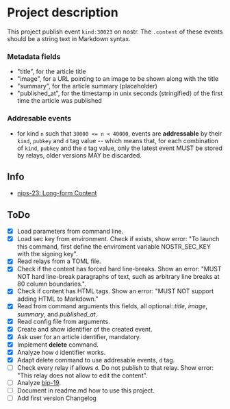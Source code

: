 # Project description

This project publish event `kind:30023` on nostr.
The `.content` of these events should be a string text in Markdown syntax.

### Metadata fields
- "title", for the article title
- "image", for a URL pointing to an image to be shown along with the title
- "summary", for the article summary (placeholder)
- "published_at", for the timestamp in unix seconds (stringified) of the first time the article was published

### Addresable events

- for kind `n` such that `30000 <= n < 40000`, events are **addressable** by their `kind`, `pubkey` and `d` tag value -- which means that, for each combination of `kind`, `pubkey` and the `d` tag value, only the latest event MUST be stored by relays, older versions MAY be discarded.

## Info
- [nips-23: Long-form Content](https://github.com/nostr-protocol/nips/blob/master/23.md)

## ToDo
- [x] Load parameters from command line.
- [x] Load sec key from environment. Check if exists, show error: "To launch this command, first define the enviroment variable NOSTR_SEC_KEY with the signing key".
- [x] Read relays from a TOML file.
- [x] Check if the content has forced hard line-breaks. Show an error: "MUST NOT hard line-break paragraphs of text, such as arbitrary line breaks at 80 column boundaries.".
- [x] Check if content has HTML tags. Show an error: "MUST NOT support adding HTML to Markdown."
- [x] Read from command arguments this fields, all optional: _title_, _image_, _summary_, and _published_at_.
- [x] Read config file from arguments.
- [x] Create and show identifier of the created event.
- [x] Ask user for an article identifier, mandatory.
- [x] Implement **delete** command.
- [x] Analyze how `d` identifier works.
- [x] Adapt delete command to use addresable events, `d` tag.
- [ ] Check every relay if allows `d`. Do not publish to that relay. Show error: "This relay does not allow to edit the content".
- [ ] Analyze [bip-19](https://github.com/nostr-protocol/nips/blob/master/19.md).
- [ ] Document in readme.md how to use this project.
- [ ] Add first version Changelog
